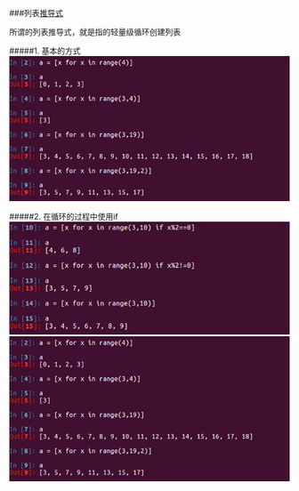 ###列表[推导式](/assets/5.3-02.png)

所谓的列表推导式，就是指的轻量级循环创建列表

#####1. 基本的方式
![](/assets/5.3-01.png)

#####2. 在循环的过程中使用if
![](/assets/5.3-02.png)
<img src=../assets/5.3-03.png  />





